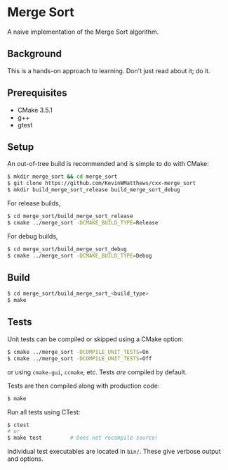 # Merge Sort

A naive implementation of the Merge Sort algorithm.


## Background

This is a hands-on approach to learning. Don't just read about it; do it.


## Prerequisites

  * CMake 3.5.1
  * g++
  * gtest


## Setup

An out-of-tree build is recommended and is simple to do with CMake:
```bash
$ mkdir merge_sort && cd merge_sort
$ git clone https://github.com/KevinWMatthews/cxx-merge_sort
$ mkdir build_merge_sort_release build_merge_sort_debug
```

For release builds,
```bash
$ cd merge_sort/build_merge_sort_release
$ cmake ../merge_sort -DCMAKE_BUILD_TYPE=Release
```

For debug builds,
```bash
$ cd merge_sort/build_merge_sort_debug
$ cmake ../merge_sort -DCMAKE_BUILD_TYPE=Debug
```

## Build

```bash
$ cd merge_sort/build_merge_sort_<build_type>
$ make
```


## Tests

Unit tests can be compiled or skipped using a CMake option:
```bash
$ cmake ../merge_sort -DCOMPILE_UNIT_TESTS=On
$ cmake ../merge_sort -DCOMPILE_UNIT_TESTS=Off
```
or using `cmake-gui`, `ccmake`, etc.
Tests *are* compiled by default.

Tests are then compiled along with production code:
```bash
$ make
```

Run all tests using CTest:
```bash
$ ctest
# or
$ make test         # Does not recompile source!
```

Individual test executables are located in `bin/`. These give verbose output and options.
